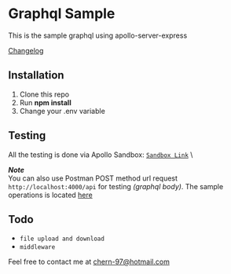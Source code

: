 # Graphql Sample

This is the sample graphql using apollo-server-express

[Changelog](CHANGELOG.md)

## Installation

1. Clone this repo
2. Run **npm install**
3. Change your .env variable

## Testing

All the testing is done via Apollo Sandbox: [`Sandbox Link`](https://studio.apollographql.com/sandbox/explorer?endpoint=http%3A%2F%2Flocalhost%3A4000%2Fapi&explorerURLState=N4IgJg9gxgrgtgUwHYBcQC4QEcYIE4CeABAKoDO%2BRwAOkkUTBXmVbffQJZhvtICGiHgF8eAYiJQ%2BdOHwDWCInBgAbFBwAOyhZOXKiHOhCQKc%2BAjxQIyKAKJ48EPLRFJaSlHzVGiAGQgBzA1Y6ImUAgwAKLnQiAEYASmD2In5BEPoyPi0WGnT2dT4oWT5-BB5ksE8yvPpPDygAC0RUABpyohd6FxdaU0IiAGUshVyM4Zz2rnbKy3a6wqbkFGFnWhAWkAA3PjwOPgAjbIwQECEgA) \

**_Note_** \
You can also use Postman POST method url request `http://localhost:4000/api` for testing _(graphql body)_. The sample operations is located [here](graphql/operations.txt)

## Todo

- `file upload and download`
- `middleware`

Feel free to contact me at chern-97@hotmail.com
